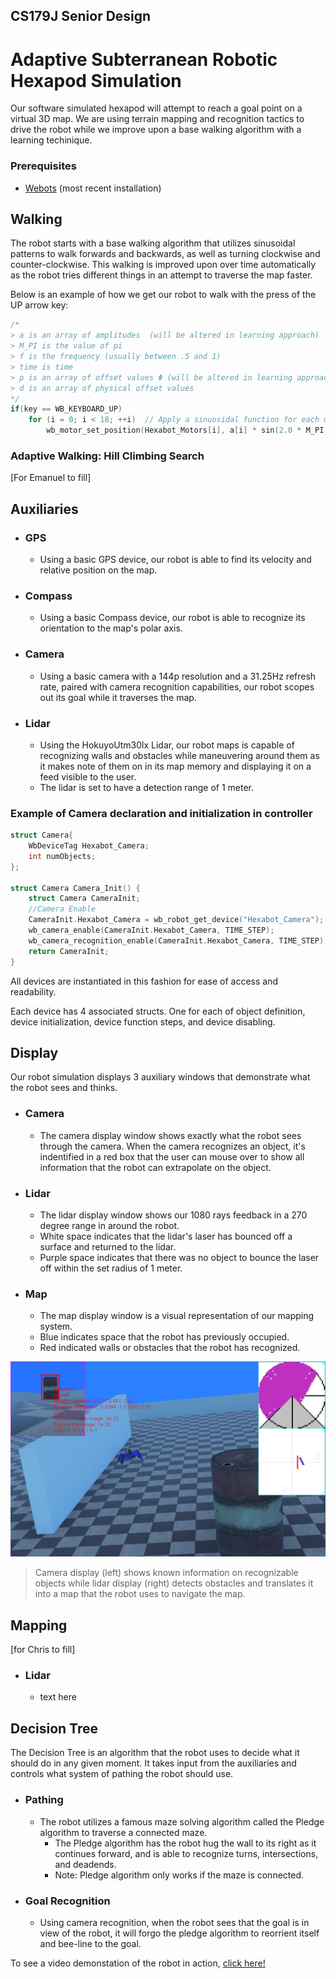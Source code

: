 ## CS179J Senior Design
# Adaptive Subterranean Robotic Hexapod Simulation

Our software simulated hexapod will attempt to reach a goal point on a virtual 3D map.
We are using terrain mapping and recognition tactics to drive the robot while we improve upon a base walking algorithm with a learning techinique. 

### Prerequisites
* [Webots](https://cyberbotics.com/doc/guide/installation-procedure) (most recent installation)

## Walking
The robot starts with a base walking algorithm that utilizes sinusoidal patterns to walk forwards and backwards, as well as turning clockwise and counter-clockwise. This walking is improved upon over time automatically as the robot tries different things in an attempt to traverse the map faster.

Below is an example of how we get our robot to walk with the press of the UP arrow key: 
```c
/* 
> a is an array of amplitudes  (will be altered in learning approach)
> M_PI is the value of pi
> f is the frequency (usually between .5 and 1)
> time is time
> p is an array of offset values Φ (will be altered in learning approach)
> d is an array of physical offset values
*/
if(key == WB_KEYBOARD_UP)
    for (i = 0; i < 18; ++i)  // Apply a sinuosidal function for each motor.
        wb_motor_set_position(Hexabot_Motors[i], a[i] * sin(2.0 * M_PI * f * time + p[i]) + d[i]);
```

###  Adaptive Walking: Hill Climbing Search
[For Emanuel to fill]

## Auxiliaries 

* ### GPS
    * Using a basic GPS device, our robot is able to find its velocity and relative position on the map.

* ### Compass
    * Using a basic Compass device, our robot is able to recognize its orientation to the map's polar axis.

* ### Camera
    * Using a basic camera with a 144p resolution and a 31.25Hz refresh rate, paired with camera recognition capabilities, our robot scopes out its goal while it traverses the map.
    
* ### Lidar
    * Using the HokuyoUtm30lx Lidar, our robot maps is capable of recognizing walls and obstacles while maneuvering around them as it makes note of them on in its map memory and displaying it on a feed visible to the user.
    * The lidar is set to have a detection range of 1 meter.

### Example of Camera declaration and initialization in controller
```c
struct Camera{
    WbDeviceTag Hexabot_Camera;
    int numObjects;
};

struct Camera Camera_Init() {
    struct Camera CameraInit;
    //Camera Enable   
    CameraInit.Hexabot_Camera = wb_robot_get_device("Hexabot_Camera");
    wb_camera_enable(CameraInit.Hexabot_Camera, TIME_STEP);
    wb_camera_recognition_enable(CameraInit.Hexabot_Camera, TIME_STEP);
    return CameraInit;
} 
```
All devices are instantiated in this fashion for ease of access and readability.

Each device has 4 associated structs. One for each of object definition, device initialization, device function steps, and device disabling.

## Display
Our robot simulation displays 3 auxiliary windows that demonstrate what the robot sees and thinks.
* ### Camera
	* The camera display window shows exactly what the robot sees through the camera. When the camera recognizes an object, it's indentified in a red box that the user can mouse over to show all information that the robot can extrapolate on the object.
* ### Lidar
	* The lidar display window shows our 1080 rays feedback in a 270 degree range in around the robot. 
	* White space indicates that the lidar's laser has bounced off a surface and returned to the lidar. 
	* Purple space indicates that there was no object to bounce the laser off within the set radius of 1 meter.

* ### Map
	*  The map display window is a visual representation of our mapping system.
	* Blue indicates space that the robot has previously occupied.
	* Red indicated walls or obstacles that the robot has recognized.

![readme_camera_lidar_example](https://github.com/ehalf001/Senior-Design/blob/master/README_source/Readme_Camera_Lidar_Example.png)
>Camera display (left) shows known information on recognizable objects while lidar display (right) detects obstacles and translates it into a map that the robot uses to navigate the map.

## Mapping
[for Chris to fill]
* ### Lidar
	* text here

## Decision Tree
The Decision Tree is an algorithm that the robot uses to decide what it should do in any given moment. It takes input from the auxiliaries and controls what system of pathing the robot should use.
* ### Pathing
	* The robot utilizes a famous maze solving algorithm called the Pledge algorithm to traverse a connected maze.
		* The Pledge algorithm has the robot hug the wall to its right as it continues forward, and is able to recognize turns, intersections, and  deadends. 
		* Note: Pledge algorithm only works if the maze is connected.
* ### Goal Recognition 
	* Using camera recognition, when the robot sees that the goal is in view of the robot, it will forgo the pledge algorithm to reorrient itself and bee-line to the goal.

To see a video demonstation of the robot in action, [click here!](https://youtu.be/qBtW_v19oYU) 
